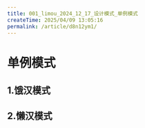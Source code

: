 ```yaml
---
title: 001_limou_2024_12_17_设计模式_单例模式
createTime: 2025/04/09 13:05:16
permalink: /article/d8n12ym1/
---
```

# 单例模式

## 1.饿汉模式

## 2.懒汉模式

